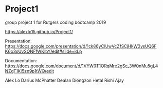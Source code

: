 # Project1
group project 1 for Rutgers coding bootcamp 2019

https://alexlo15.github.io/Project1/

Presentation:
https://docs.google.com/presentation/d/1ck86yClUwVcZfSCjHkW3ysUQ6FK6o3oUvSQNFfWKibY/edit#slide=id.p

Documentation:
https://docs.google.com/document/d/1VYW0T1ORqMre2gSc_3W0nMu5gL4NZgT1KI5zn9p1tWQ/edit


Alex Lo
Darius McPhatter
Dealan Diongzon
Hetal
Rishi Ajay
